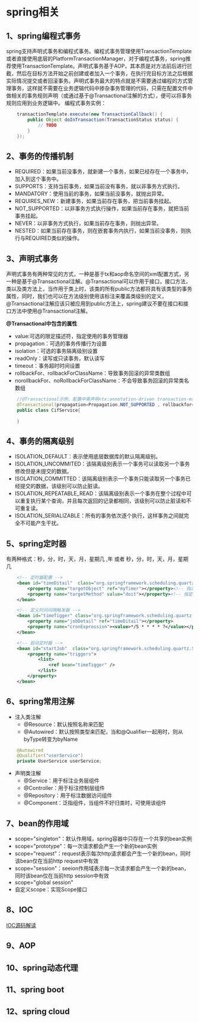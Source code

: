 # spring相关

## 1、spring编程式事务
spring支持声明式事务和编程式事务。编程式事务管理使用TransactionTemplate或者直接使用底层的PlatformTransactionManager，对于编程式事务，spring推荐使用TransactionTemplate。声明式事务基于AOP，其本质是对方法前后进行拦截，然后在目标方法开始之前创建或者加入一个事务，在执行完目标方法之后根据实际情况提交或者回滚事务。声明式事务最大的特点就是不需要通过编程的方式管理事务，这样就不需要在业务逻辑代码中掺杂事务管理的代码，只需在配置文件中做相关的事务规则声明（或通过基于@Transactional注解的方式），便可以将事务规则应用到业务逻辑中。
编程式事务实例：
```java
	transactionTemplate.execute(new TransactionCallback() {
		public Object doInTransaction(TransactionStatus status) {
			// TODO
		}
	});
```

## 2、事务的传播机制
- REQUIRED：如果当前没事务，就新建一个事务，如果已经存在一个事务中，加入到这个事务中。
- SUPPORTS：支持当前事务，如果当前没有事务，就以非事务方式执行。
- MANDATORY：使用当前的事务，如果当前没事务，就抛出异常。
- REQUIRES_NEW：新建事务，如果当前存在事务，把当前事务挂起。
- NOT_SUPPORTED：以非事务方式执行操作，如果当前存在事务，就把当前事务挂起。
- NEVER：以非事务方式执行，如果当前存在事务，则抛出异常。
- NESTED：如果当前存在事务，则在嵌套事务内执行，如果当前没事务，则执行与REQUIRED类似的操作。

## 3、声明式事务
声明式事务有两种常见的方式，一种是基于tx和aop命名空间的xml配置方式，另一种是基于@Transactional注解。@Transactional可以作用于接口，接口方法，类以及类方法上，当作用于类上时，该类的所有public方法都将具有该类型的事务属性，同时，我们也可以在方法级别使用该标注来覆盖类级别的定义，@Transactional注解应该只被应用到public方法上，spring建议不要在接口和接口方法中使用@Transactional注解。

**@Transactional中包含的属性**
- value:可选的限定描述符，指定使用的事务管理器
- propagation：可选的事务传播行为设置
- isolation：可选的事务隔离级别设置
- readOnly：读写或只读事务，默认读写
- timeout：事务超时时间设置
- rollbackFor、rollbackForClassName：导致事务回滚的异常类数组
- norollbackFor、noRollbackForClassName：不会导致事务回滚的异常类名数组

```java
	//@Transactional示例，配置中需声明<tx:annotation-driven transaction-manager="transactionManager" />
	@Transactional(propagation=Propagation.NOT_SUPPORTED , rollbackfor=RuntimeException.class)
	public class CifService{
	
	}
```

## 4、事务的隔离级别
- ISOLATION_DEFAULT：表示使用底层数据库的默认隔离级别。
- ISOLATION_UNCOMMITED：该隔离级别表示一个事务可以读取另一个事务修改但是未提交的数据。
- ISOLATION_COMMITTED：该隔离级别表示一个事务只能读取另一个事务已经提交的数据，该级别可以防止脏读。
- ISOLATION_REPEATABLE_READ：该隔离级别表示一个事务在整个过程中可以重复执行某个查询，并且每次返回的记录都相同，该级别可以防止脏读和不可重复读。
- ISOLATION_SERIALIZABLE：所有的事务依次逐个执行，这样事务之间就完全不可能产生干扰。

## 5、spring定时器
有两种格式：秒，分，时，天，月，星期几 ,年 或者 秒，分，时，天，月，星期几

```xml
	<!-- 定时器配置 -->
	<bean id="timeDitail"  class="org.springframework.scheduling.quartz.MethodInvokingJobDetailFactoryBean">
		<property name="targetObject" ref="myTimer"></property><!-- 指定任务类 -->
		<property name="targetMethod" value="doit"></property><!-- 指定任务方法 -->
	</bean>

	<!-- 定义时间间隔触发器 -->
	<bean id="timeTigger" class="org.springframework.scheduling.quartz.CronTriggerBean">
		<property name="jobDetail" ref="timeDitail"></property>
		<property name="cronExpression"><value>*/5 * * * * ?</value></property>
	</bean>

	<!-- 启动定时器 -->
	<bean id="startJob"  class="org.springframework.scheduling.quartz.SchedulerFactoryBean">
		<property name="triggers">
			<list>
				<ref bean="timeTigger" />
			</list>
		</property>
	</bean>
```

## 6、spring常用注解
- 注入类注解
	- @Resource：默认按照名称来匹配
	- @Autowired：默认按照类型来匹配，当和@Qualifier一起用时，则从byType转变为byName
```java
	@Autowired
	@Qualifier("userService")
	private UserService userService;
```

- 声明类注解
	- @Service：用于标注业务层组件
	- @Controller：用于标注控制层组件
	- @Repository：用于标注数据访问组件
	- @Component：泛指组件，当组件不好归类时，可使用该组件

## 7、bean的作用域
- scope="singleton"：默认作用域，spring容器中只存在一个共享的bean实例
- scope="prototype"：每一次请求都会产生一个新的bean实例
- scope="request"：request表示每次http请求都会产生一个新的bean，同时该bean仅在当前http request中有效
- scope="session"：seeion作用域表示每一次请求都会产生一个新的bean，同时该bean仅在当前http session中有效
- scope="global session"
- 自定义scope：实现Scope接口

## 8、IOC
[IOC源码解读](https://javadoop.com/post/spring-ioc)

## 9、AOP

## 10、spring动态代理

## 11、spring boot

## 12、spring cloud
